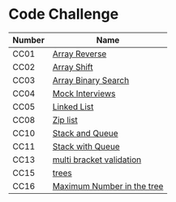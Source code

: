 # Code Challenge

| Number | Name                                                                                                                                                                         |
| ------ | ---------------------------------------------------------------------------------------------------------------------------------------------------------------------------- |
| CC01   | [Array Reverse](https://amarh-ayman.github.io/401_data-structures-and-algorithms/array_reverse/array_reverse)                                                                |
| CC02   | [Array Shift](https://amarh-ayman.github.io/401_data-structures-and-algorithms/array-shift/array_shift)                                                                      |
| CC03   | [Array Binary Search](https://amarh-ayman.github.io/401_data-structures-and-algorithms/array-binary-search/array_binary_search)                                              |
| CC04   | [Mock Interviews](https://docs.google.com/spreadsheets/d/1_rSpQvQch8V333JayCRYhwW2f613ist_aUSOiFegEEg/edit?usp=sharing)                                                      |
| CC05   | [Linked List](https://amarh-ayman.github.io/401_data-structures-and-algorithms/Data-Structures/linked-list/linked_list)                                                      |
| CC08   | [Zip list](https://amarh-ayman.github.io/401_data-structures-and-algorithms/Data-Structures/challenges/ll_zip/LL_zip)                                                        |
| CC10   | [Stack and Queue](https://amarh-ayman.github.io/401_data-structures-and-algorithms/Data-Structures/challenges/stacks_and_queues/stacksAndQueue)                              |
| CC11   | [Stack with Queue](https://amarh-ayman.github.io/401_data-structures-and-algorithms/Data-Structures/challenges/queueWithStacks/queue_with_stacks)                            |
| CC13   | [multi bracket validation](https://amarh-ayman.github.io/401_data-structures-and-algorithms/Data-Structures/challenges/multi_bracket_validation/multi_bracket_validation.py) |
| CC15   | [trees](https://amarh-ayman.github.io/401_data-structures-and-algorithms/Data-Structures/trees/tree)                                                                         |
| CC16   | [Maximum Number in the tree](https://amarh-ayman.github.io/401_data-structures-and-algorithms/Data-Structures/trees/maximumNumber)                                           |
